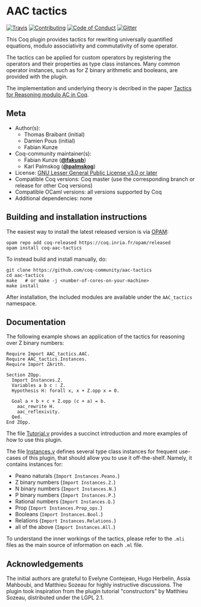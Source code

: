 # AAC tactics

[![Travis][travis-shield]][travis-link]
[![Contributing][contributing-shield]][contributing-link]
[![Code of Conduct][conduct-shield]][conduct-link]
[![Gitter][gitter-shield]][gitter-link]

[travis-shield]: https://travis-ci.com/coq-community/aac-tactics.svg?branch=master
[travis-link]: https://travis-ci.com/coq-community/aac-tactics/builds

[contributing-shield]: https://img.shields.io/badge/contributions-welcome-%23f7931e.svg
[contributing-link]: https://github.com/coq-community/manifesto/blob/master/CONTRIBUTING.md

[conduct-shield]: https://img.shields.io/badge/%E2%9D%A4-code%20of%20conduct-%23f15a24.svg
[conduct-link]: https://github.com/coq-community/manifesto/blob/master/CODE_OF_CONDUCT.md

[gitter-shield]: https://img.shields.io/badge/chat-on%20gitter-%23c1272d.svg
[gitter-link]: https://gitter.im/coq-community/Lobby

This Coq plugin provides tactics for rewriting universally quantified
equations, modulo associativity and commutativity of some operator.

The tactics can be applied for custom operators by registering the
operators and their properties as type class instances. Many common
operator instances, such as for Z binary arithmetic and booleans, are
provided with the plugin.

The implementation and underlying theory is decribed in the paper
[Tactics for Reasoning modulo AC in Coq](https://arxiv.org/abs/1106.4448).


## Meta

- Author(s):
  - Thomas Braibant (initial)
  - Damien Pous (initial)
  - Fabian Kunze
- Coq-community maintainer(s):
  - Fabian Kunze ([**@fakusb**](https://github.com/fakusb))
  - Karl Palmskog ([**@palmskog**](https://github.com/palmskog))
- License: [GNU Lesser General Public License v3.0 or later](LICENSE)
- Compatible Coq versions: Coq master (use the corresponding branch or release for other Coq versions)
- Compatible OCaml versions: all versions supported by Coq
- Additional dependencies: none

## Building and installation instructions

The easiest way to install the latest released version is via
[OPAM](https://opam.ocaml.org/doc/Install.html):

```shell
opam repo add coq-released https://coq.inria.fr/opam/released
opam install coq-aac-tactics
```

To instead build and install manually, do:

``` shell
git clone https://github.com/coq-community/aac-tactics
cd aac-tactics
make   # or make -j <number-of-cores-on-your-machine>
make install
```

After installation, the included modules are available under
the `AAC_tactics` namespace.

## Documentation

The following example shows an application of the tactics for reasoning over Z binary numbers:
```coq
Require Import AAC_tactics.AAC.
Require AAC_tactics.Instances.
Require Import ZArith.

Section ZOpp.
  Import Instances.Z.
  Variables a b c : Z.
  Hypothesis H: forall x, x + Z.opp x = 0.

  Goal a + b + c + Z.opp (c + a) = b.
    aac_rewrite H.
    aac_reflexivity.
  Qed.
End ZOpp.
```

The file [Tutorial.v](theories/Tutorial.v) provides a succinct introduction
and more examples of how to use this plugin.

The file [Instances.v](theories/Instances.v) defines several type class instances
for frequent use-cases of this plugin, that should allow you to use it off-the-shelf.
Namely, it contains instances for:

- Peano naturals	(`Import Instances.Peano.`)
- Z binary numbers	(`Import Instances.Z.`)
- N binary numbers	(`Import Instances.N.`)
- P binary numbers	(`Import Instances.P.`)
- Rational numbers	(`Import Instances.Q.`)
- Prop			(`Import Instances.Prop_ops.`)
- Booleans		(`Import Instances.Bool.`)
- Relations		(`Import Instances.Relations.`)
- all of the above	(`Import Instances.All.`)

To understand the inner workings of the tactics, please refer to
the `.mli` files as the main source of information on each `.ml` file.

## Acknowledgements

The initial authors are grateful to Evelyne Contejean, Hugo Herbelin,
Assia Mahboubi, and Matthieu Sozeau for highly instructive discussions.
The plugin took inspiration from the plugin tutorial "constructors" by
Matthieu Sozeau, distributed under the LGPL 2.1.

